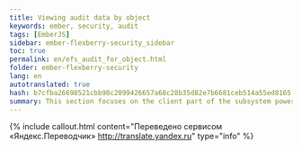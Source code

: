 ```yaml
--- 
title: Viewing audit data by object 
keywords: ember, security, audit 
tags: [EmberJS] 
sidebar: ember-flexberry-security_sidebar 
toc: true 
permalink: en/efs_audit_for_object.html 
folder: ember-flexberry-security 
lang: en 
autotranslated: true 
hash: b7cfba26698521cbb98c2099426657a68c28b35d82e7b6681ceb514a55ed8165 
summary: This section focuses on the client part of the subsystem powers and change audit data. 
--- 
```




{% include callout.html content="Переведено сервисом «Яндекс.Переводчик» <http://translate.yandex.ru>" type="info" %}
